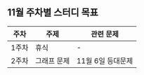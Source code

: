 ## 11월 주차별 스터디 목표  
  

| 주차 | 주제     | 관련 문제 |
| --- |--------| ---- |
| 1주차 | 휴식     | - |
| 2주차 | 그래프 문제 | 11월 6일 등대문제 |


